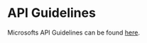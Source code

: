 # API Guidelines
Microsofts API Guidelines can be found [here](https://github.com/microsoft/api-guidelines/blob/vNext/Guidelines.md). 